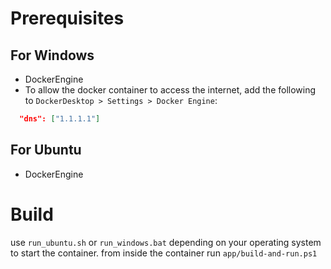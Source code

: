 # Prerequisites
## For Windows
- DockerEngine
- To allow the docker container to access the internet, add the following to `DockerDesktop > Settings > Docker Engine`:
```json
  "dns": ["1.1.1.1"]
```
## For Ubuntu
- DockerEngine

# Build
use `run_ubuntu.sh` or `run_windows.bat` depending on your operating system to start the container.
from inside the container run `app/build-and-run.ps1`